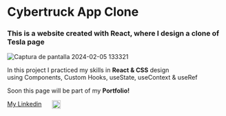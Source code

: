 # Cybertruck App Clone 

### This is a website created with React, where I design a clone of Tesla page

![Captura de pantalla 2024-02-05 133321](https://github.com/jorge-ferreyra/cybertruck-app-clone/assets/140866795/cf448db2-f7b0-46f7-8bbf-61dbafb322e6)

<p style="margin: 0;">In this project I practiced my skills in <strong>React & CSS</strong> design</p>
<p style="margin: 0;">using Components, Custom Hooks, useState, useContext & useRef</p>

<p>Soon this page will be part of my <strong>Portfolio!</strong></p>

<div style="display: flex; gap: 24px;">
    <a href="https://www.linkedin.com/in/jorge-ferreyra-">My Linkedin</a>
    <img src="https://upload.wikimedia.org/wikipedia/commons/thumb/8/81/LinkedIn_icon.svg/2048px-LinkedIn_icon.svg.png" alt='Linkedin logo' width='20' height='20'/>
</div>
